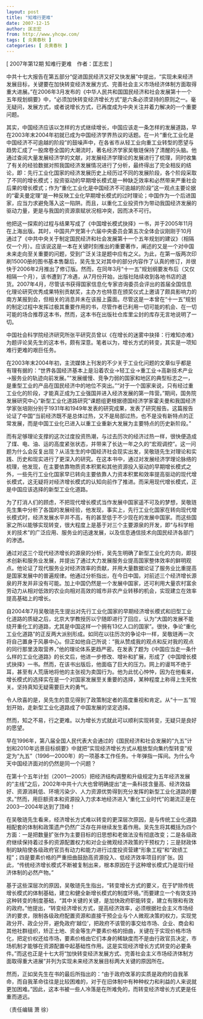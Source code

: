 ```yaml
---
layout: post
title: "知难行更难"
date: 2007-12-15
author: 匡志宏
from: http://www.yhcqw.com/
tags: [ 炎黄春秋 ]
categories: [ 炎黄春秋 ]
---
```



[ 2007年第12期 知难行更难　作者：匡志宏 ]


中共十七大报告在第五部分“促进国民经济又好又快发展”中提出，“实现未来经济发展目标，关键要在加快转变经济发展方式、完善社会主义市场经济体制方面取得重大进展。”在2006年3月发布的《中华人民共和国国民经济和社会发展第十一个五年规划纲要》中，“必须加快转变经济增长方式”是六条必须坚持的原则之一。毫无疑问，发展方式，或者说增长方式，已再度成为中央关注并着力解决的一个重要问题。


其实，中国经济应该以怎样的方式继续增长，中国应该走一条怎样的发展道路，早在2003年末2004年初就已成为中国经济学界热议的话题。在一片“重化工业化是中国经济不可逾越的阶段”的鼓噪声中，在各省市从轻工业向重工业转型的愿望与趋势汇成了一股席卷全国的大潮流时，著名经济学家吴敬琏保持了清醒的头脑。他通过查阅大量发展经济学的文献，对发展经济学理论的发展进行了梳理，同时收集了有关的经验数据对照我国经济发展情况进行了分析，最终得出了完全相反的结论，即：先行工业化国家的经济发展历史上经历过不同的发展阶段，各个阶段采取了不同的增长模式；投资驱动的早期增长模式是一种缺乏效率和必然带来严重社会后果的增长模式；作为“重化工业化是中国经济不可逾越的阶段”这一观点主要论据的“霍夫曼定理”是一种反映工业化早期增长模式的过时理论；中国作为一个后进国家，应当力求避免落入这一陷阱。而且，以重化工业投资作为带动我国经济发展的驱动力量，更是与我国的资源禀赋状况相冲突，因而决不可行。


他把这一探索的过程与结果写成了《中国增长模式抉择》一书，并于2005年11月在上海出版。其时，中国共产党第十六届中央委员会第五次全体会议刚刚于10月通过了《中共中央关于制定国民经济和社会发展第十一个五年规划的建议》（相隔仅一个月）。应该说这是一本在关键时刻推出的重要著作，阐述的又是一个对中国未来走向至关重要的问题，受到广泛关注是题中应有之义。为此，在第一版两次印刷15000册的图书基本售罄后，吴先生又对其中的部分内容作了认真的修订，并很快于2006年2月推出了修订版。然而，在同年3月“十一五”规划纲要发布后（又仅相隔一个月），该书遭到了冷遇，从7月份开始，出版社陆续收到各地书店的退货。2007年4月，尽管该书获得国家信息化专家咨询委员会评出的首届全国信息化理论研究优秀成果特别贡献奖，主办方也特意在颁奖仪式上邀请了颇具影响力的南方某报到会，但相关的消息并未在该报上露面。尽管这是一本曾在“十一五”规划的制定过程中发挥过极其重要作用的书，尽管作者已利用一切可能的机会、在一切可能的场合推荐这本书，然而，这本书在出版社仓库里尘封的库存无言地说明了一切。


中国社会科学院经济研究所张平研究员曾以《在增长的迷雾中抉择：行难知亦难》为题评论吴先生的这本书，颇有深意。笔者以为，增长方式的转变，其实是一项知难行更难的艰巨任务。


在2003年末2004年初，主流媒体上刊发的不少关于工业化问题的文章似乎都是有理有据的：“世界各国经济基本上是沿着农业→轻工业→重工业→高新技术产业→服务业的轨迹向前发展。”“发展缓慢、竞争力弱的国家和地区的典型标志之一，是重型工业的产品在国民经济中的地位不突出。”“对于一个国家来说，只有经过重工业化的阶段，才能真正成为工业强国并进入经济发展的第一阵营。”期间，国务院发展研究中心“新型工业化道路研究”课题组更根据德国经济学家霍夫曼和我国经济学家张培刚分别于1931年和1949年发表的研究成果，发表了研究报告。这篇报告论证了中国“当前经济既不是总体过热，又不是局部过热，也不是没有新特点的正常发展，而是中国工业化已进入以重工业重新大发展为主要特点的历史新阶段。”


而有足够理论支撑的这次过度投资热潮，与过去历次的经济过热一样，很快便造成了煤、电、油、运的高度紧张状态，并带来了长达一年之久的“宏观调控”。这一问题为什么会反复出现？从活生生的中国经济社会现实出发，吴敬琏先生对理论和实践、历史和现实进行了更深入的研究。在这本书中，通过对发展经济学理论脉络的梳理，他发现，在主要依靠物质资本积累和其他资源投入驱动的早期增长模式之外，一些先行工业化国家早已转向主要依靠人力资本积累和效率提高驱动的现代增长模式，这无疑将对经济增长模式的认知向前作了推进。而采用现代增长模式，正是中国应该选择的新型工业化道路。


为了打消人们的顾虑，不把现代增长模式当作发展中国家遥不可及的梦想，吴敬琏先生集中分析了各国的发展经验，他发现，事实上，先行工业化国家在转向现代增长模式时，经济发展水平并不高，有的甚至低于不少现在的发展中国家。而这些国家之所以能够实现转变，很大程度上是基于对三个主要源泉的开发，即“与科学相关的技术”的广泛应用、服务业的迅速发展，以及信息通信技术向国民经济各部门的渗透。


通过对这三个现代经济增长的源泉的分析，吴先生明确了新型工业化的方向，即技术创新和服务业发展，并提出了通过大力发展服务业提高国家整体效率的鲜明观点。他论证了现代服务业对经济效率的贡献，并用大量数据论证了服务业比重提高是国家发展中的普遍规律。他通过分析指出，在今日中国，对前述三个经济增长源泉的开发并非没有可能。加上中国仍然是一个发展中国家，还可利用大量农村富余劳动力从相对低效的农业向相对高效的城市非农产业转移的机会，实现建立在效率提高基础上的增长。


自2004年7月吴敬琏先生提出对先行工业化国家的早期经济增长模式和旧型工业化道路的质疑之后，北京大学教授厉以宁随即进行了回应，认为“大国的发展不能绕开重化工的道路，尤其是中国这样一个拥有13亿人口的国家”。很快，争论“重化工业化道路”的正反两大派别形成。如同在以往历次的争论中一样，吴敬琏再一次将自己置身于风暴中心。但正如他自己所说：“我从赞成我的观点和反对我的观点的同行那里汲取营养，”他的理论体系更趋严密。在发表了题为《中国应当走一条什么样的工业化道路》的长文后，他进一步修改、增补和扩展，形成了《中国增长模式抉择》一书。然而，在该书出版后，他面临了巨大的压力。网上的谩骂不绝于耳，甚至有人荒唐地将他的主张视为卖国行为。他为此忧心忡忡，因为在他看来，增长模式的选择实在是一个对国家发展至关重要的选择，某种程度上称得上生死攸关。坚持真知无疑需要巨大的勇气。

令人欣喜的是，吴先生的意见得到了政策制定者的高度重视和肯定。从“十一五”规划开始，走新型工业化道路成了中国发展的坚定选择。

然而，知之不易，行之更难。以为增长方式就此可以顺利实现转变，无疑只是良好的愿望。


早在1996年，第八届全国人民代表大会通过的《国民经济和社会发展的“九五”计划和2010年远景目标纲要》中就把“实现经济增长方式从粗放型向集约型转变”规定为“九五”（1996—2000年）的一项基本工作任务。十年弹指一挥间。为什么今天中国经济面对的仍然是同一个问题？


在第十个五年计划（2001—2005）把经济结构调整和升级规定为五年经济发展的“主线”之后，2002年中共十六大也曾明确提出“走一条科技含量高、经济效益好、资源消耗低、环境污染少、人力资源优势得到充分发挥的新型工业化道路的要求。”然而，用巨额资本和资源投入力求本地经济进入“重化工业时代”的潮流正是在2003—2004年达到了顶峰！


在吴敬琏先生看来，经济增长方式难以转变的更深层次原因，是与传统工业化道路相配套的体制和政策遗产仍然广泛存在并继续发生着作用。吴先生将其概括为四个方面：一是把数量扩张作为主要目标的旧思想和老做法没有彻底改变；二是各级政府继续保持着过多的资源配置权力和对企业微观经济政策的干预权力；三是财政体制的缺陷使各级政府官员有动力和能力进行过度投资营建“形象工程”和“政绩工程”；四是要素价格的严重扭曲鼓励高资源投入、低经济效率项目的扩张。因此，“传统经济增长模式不断被复制出来，根本原因在于这种增长模式乃是现行经济体制的必然产物。”


基于这些深层次的原因，吴敬琏先生指出，“转变增长方式的要义，在于铲除传统增长模式的体制基础，建立和健全新增长模式的制度环境。”而要建立一个有效支持这种转变的制度基础，“其中关键的关键，是加快政府职能转变，建立有限和有效的政府。”他提出，“转变经济增长方式，提高经济效率，必须根据社会主义市场经济的要求，限制各级政府配置资源和直接干预企业与个人微观决策的权力，实现党政分开、政企分开，避免政府‘越位’，把政府不该管的事交给市场、企业、商会和其他社群组织，矫正土地、资金等生产要素价格的扭曲，关键在于实现价格市场化，把定价权还给市场，要素价格由它们本身的稀缺度而不是由行政官员决定，市场机制才能够在资源配置中起基础性作用。这是实现经济增长方式转变的必要条件。”而这也正是十七大将“加快转变经济发展方式、完善社会主义市场经济体制方面取得重大进展”并列为实现未来经济发展目标两大关键的原因所在。


然而，正如吴先生在书的最后所指出的：“由于政府改革的实质是政府的自我革命，而自我革命往往是比较困难的，对于在旧体制中有种种权力和利益的人来说就更加困难。”因此，这本书被一些人冷落是在所难免的，而转变经济增长方式更是任重而道远。

（责任编辑 萧 徐）


